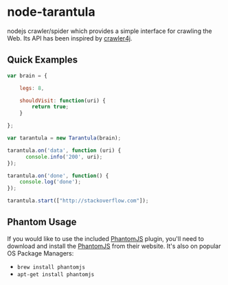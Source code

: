 # node-tarantula

nodejs crawler/spider which provides a simple interface for crawling the Web. Its API has been inspired by [crawler4j](https://code.google.com/p/crawler4j/).

## Quick Examples

```js
var brain = {

    legs: 8,

    shouldVisit: function(uri) {
        return true;
    }

};

var tarantula = new Tarantula(brain);

tarantula.on('data', function (uri) {
	  console.info('200', uri);
});

tarantula.on('done', function() { 
    console.log('done'); 
});

tarantula.start(["http://stackoverflow.com"]);
```

## Phantom Usage

If you would like to use the included [PhantomJS](http://phantomjs.org/) plugin, you'll need to download and install the [PhantomJS](http://code.google.com/p/phantomjs/downloads/list) from their website. It's also on popular OS Package Managers:
 * `brew install phantomjs`
 * `apt-get install phantomjs`
